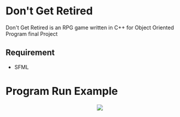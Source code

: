 # Don't Get Retired
Don't Get Retired is an RPG game written in C++ for Object Oriented Program final Project

## Requirement
- SFML

# Program Run Example
<p align="center">
<img src="http://www.giphy.com/gifs/dsQDf88I8YrxtslVWL">
</p>

